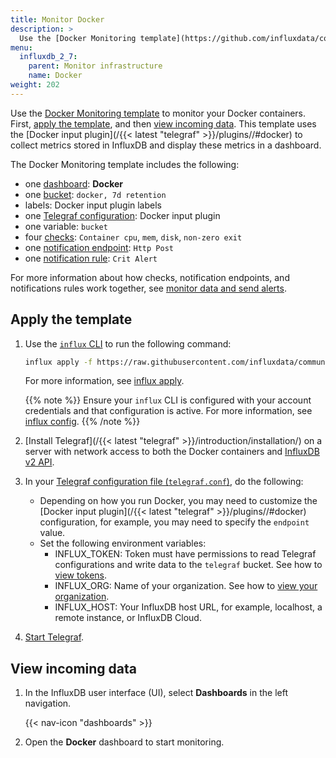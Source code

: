 ```yaml
---
title: Monitor Docker
description: >
  Use the [Docker Monitoring template](https://github.com/influxdata/community-templates/tree/master/docker) to monitor your Docker containers.
menu:
  influxdb_2_7:
    parent: Monitor infrastructure
    name: Docker
weight: 202
---
```


Use the [Docker Monitoring template](https://github.com/influxdata/community-templates/tree/master/docker) to monitor your Docker containers. First, [apply the template](#apply-the-template), and then [view incoming data](#view-incoming-data).
This template uses the [Docker input plugin](/{{< latest "telegraf" >}}/plugins//#docker) to collect metrics stored in InfluxDB and display these metrics in a dashboard.

The Docker Monitoring template includes the following:

- one [dashboard](/influxdb/v2.7/reference/glossary/#dashboard): **Docker**
- one [bucket](/influxdb/v2.7/reference/glossary/#bucket): `docker, 7d retention`
- labels: Docker input plugin labels
- one [Telegraf configuration](/influxdb/v2.7/telegraf-configs/): Docker input plugin
- one variable: `bucket`
- four [checks](/influxdb/v2.7/reference/glossary/#check): `Container cpu`, `mem`, `disk`, `non-zero exit`
- one [notification endpoint](/influxdb/v2.7/reference/glossary/#notification-endpoint): `Http Post`
- one [notification rule](/influxdb/v2.7/reference/glossary/#notification-rule): `Crit Alert`

For more information about how checks, notification endpoints, and notifications rules work together, see [monitor data and send alerts](/influxdb/v2.7/monitor-alert/).

## Apply the template

1. Use the [`influx` CLI](/influxdb/v2.7/reference/cli/influx/) to run the following command:

    ```sh
    influx apply -f https://raw.githubusercontent.com/influxdata/community-templates/master/docker/docker.yml
    ```
    For more information, see [influx apply](/influxdb/v2.7/reference/cli/influx/apply/).

    {{% note %}}
Ensure your `influx` CLI is configured with your account credentials and that configuration is active. For more information, see [influx config](/influxdb/v2.7/reference/cli/influx/config/).
    {{% /note %}}

2. [Install Telegraf](/{{< latest "telegraf" >}}/introduction/installation/) on a server with network access to both the Docker containers and [InfluxDB v2 API](/influxdb/v2.7/reference/api/).
3. In your [Telegraf configuration file (`telegraf.conf`)](/influxdb/v2.7/telegraf-configs/), do the following:
    - Depending on how you run Docker, you may need to customize the [Docker input plugin](/{{< latest "telegraf" >}}/plugins//#docker) configuration, for example, you may need to specify the `endpoint` value.
    - Set the following environment variables:
      - INFLUX_TOKEN: Token must have permissions to read Telegraf configurations and write data to the `telegraf` bucket. See how to [view tokens](/influxdb/v2.7/security/tokens/view-tokens/).
      - INFLUX_ORG: Name of your organization. See how to [view your organization](/influxdb/v2.7/organizations/view-orgs/).
      - INFLUX_HOST: Your InfluxDB host URL, for example, localhost, a remote instance, or InfluxDB Cloud.

4. [Start Telegraf](/influxdb/v2.7/write-data/no-code/use-telegraf/auto-config/#start-telegraf).

## View incoming data

1. In the InfluxDB user interface (UI), select **Dashboards** in the left navigation.

    {{< nav-icon "dashboards" >}}

2. Open the **Docker** dashboard to start monitoring.
